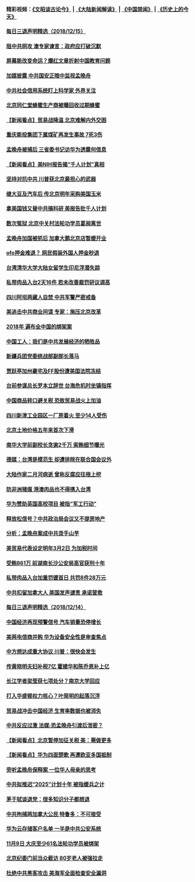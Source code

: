 #### 精彩视频：[《文昭谈古论今》](https://github.com/gfw-breaker/wenzhao/blob/master/README.md?t=12160631) | [《大陆新闻解读》](https://github.com/gfw-breaker/ntdtv-comedy/blob/master/README.md?t=12160631) | [《中国禁闻》](https://github.com/gfw-breaker/ntdtv-news/blob/master/README.md?t=12160631) | [《历史上的今天》](https://github.com/gfw-breaker/today-in-history/blob/master/README.md?t=12160631) 


#### [每日三退声明精选（2018/12/15）](../pages/nsc413/n10913695.md?t=12160631) 

#### [阻中共网攻 澳专家谏言：政府应打破沉默](../pages/nsc413/n10912265.md?t=12160631) 

#### [屏幕能改变命运？爆红文章折射中国教育问题](../pages/nsc413/n10913431.md?t=12160631) 

#### [加媒披露 中共国安正暗中监视孟晚舟](../pages/nsc413/n10913529.md?t=12160631) 

#### [中共社会信用系统盯上科学家 外界关注](../pages/nsc413/n10913434.md?t=12160631) 

#### [北京同仁堂蜂蜜生产商被曝回收过期蜂蜜](../pages/nsc413/n10913436.md?t=12160631) 

#### [【新闻看点】贸易战降温 北京难解内外交困](../pages/nsc413/n10913260.md?t=12160631) 

#### [重庆能投集团下属煤矿再发生事故 7死3伤](../pages/nsc413/n10913374.md?t=12160631) 

#### [孟晚舟被捕后 三省委书记访华为透露何信息](../pages/nsc413/n10913195.md?t=12160631) 

#### [【新闻看点】美NIH报告揭“千人计划”真相](../pages/nsc413/n10913124.md?t=12160631) 

#### [坚持对抗中共 川普获北京最担心的武器](../pages/nsc413/n10913202.md?t=12160631) 

#### [继大豆及汽车后 传北京明年采购美国玉米](../pages/nsc413/n10913299.md?t=12160631) 

#### [拿美国钱又替中共搞科研 美报告批千人计划](../pages/nsc413/n10913071.md?t=12160631) 

#### [数次冤狱 北京中关村法轮功学员葛昶离世](../pages/nsc413/n10912911.md?t=12160631) 

#### [孟晚舟加国被抓后 加拿大鹅北京店暂缓开业](../pages/nsc413/n10913156.md?t=12160631) 

#### [ofo押金难退？ 网民假装外国人押金秒退](../pages/nsc413/n10913077.md?t=12160631) 

#### [台湾清华大学大陆女留学生印尼浮潜失踪](../pages/nsc413/n10913072.md?t=12160631) 

#### [私带肉品入台2天16件 若未改善裁罚研议调高](../pages/nsc413/n10913022.md?t=12160631) 

#### [四川阿坝两藏人自焚 中共军警严密戒备](../pages/nsc413/n10913019.md?t=12160631) 


#### [美追击中共商业间谍 专家：施压北京改革](../pages/nsc413/n10911924.md?t=12160631) 

#### [2018年 遍布全中国的绑架案](../pages/nsc413/n10912746.md?t=12160631) 

#### [中国工人：我们是中共发展经济的牺牲品](../pages/nsc413/n10912028.md?t=12160631) 

#### [新疆兵团党委统战部副部长落马](../pages/nsc413/n10912685.md?t=12160631) 

#### [贾跃亭加州豪宅及FF股份遭美国法院冻结](../pages/nsc413/n10912568.md?t=12160631) 

#### [台前参谋总长罗本立辞世 台海危机时坐镇指挥](../pages/nsc413/n10912587.md?t=12160631) 

#### [中国商品转口避关税 恐致贸易战火上加油](../pages/nsc413/n10912597.md?t=12160631) 

#### [四川新津工业园区一厂房着火 至少14人受伤](../pages/nsc413/n10912592.md?t=12160631) 

#### [北京土地价格五年来首次下滑](../pages/nsc413/n10912375.md?t=12160631) 

#### [南华大学前副校长贪逾2千万 索贿细节曝光](../pages/nsc413/n10911847.md?t=12160631) 

#### [德媒：台湾是模范生 却遭排除在联合国会议外](../pages/nsc413/n10912456.md?t=12160631) 

#### [大陆作家二月河病逝 曾称反腐应往根上挖](../pages/nsc413/n10912374.md?t=12160631) 

#### [防非洲猪瘟 港澳肉品也不得携入台湾](../pages/nsc413/n10912297.md?t=12160631) 

#### [华为赞助英国高校项目 被指“军工行动”](../pages/nsc413/n10911791.md?t=12160631) 

#### [释放松信号？中共政治局会议又不提房地产](../pages/nsc413/n10912089.md?t=12160631) 

#### [分析：孟晚舟案成中共烫手山芋](../pages/nsc413/n10910390.md?t=12160631) 

#### [美贸易代表设定明年3月2日 为加税时间](../pages/nsc413/n10912255.md?t=12160631) 

#### [受贿861万 前湖南长沙公安局高官获刑十年](../pages/nsc413/n10912287.md?t=12160631) 

#### [私带肉品入台加重罚锾首日 共罚8件28万元](../pages/nsc413/n10912195.md?t=12160631) 

#### [中共扣留加拿大人 美国发声谴责 承诺营救](../pages/nsc413/n10912168.md?t=12160631) 

#### [每日三退声明精选（2018/12/14）](../pages/nsc413/n10912245.md?t=12160631) 

#### [中国经济再现预警信号 汽车销量恐停增长](../pages/nsc413/n10911897.md?t=12160631) 

#### [美两电信商并购 华为设备安全性是审查焦点](../pages/nsc413/n10911931.md?t=12160631) 

#### [中方想达成重大协议 川普：很快会发生](../pages/nsc413/n10911955.md?t=12160631) 

#### [传黄晓明夫妇补税7亿 霍建华和陈乔恩补上亿](../pages/nsc413/n10909696.md?t=12160631) 

#### [长江学者梁莹获七项处分？南京大学回应](../pages/nsc413/n10911636.md?t=12160631) 

#### [打入华盛顿权力核心？叶简明的起落沉浮](../pages/nsc413/n10911237.md?t=12160631) 

#### [贸易战冲击中国经济  生育率数据也被消失](../pages/nsc413/n10911736.md?t=12160631) 

#### [中共反应过激 法媒:恐孟晚舟引渡后泄密？](../pages/nsc413/n10911749.md?t=12160631) 

#### [【新闻看点】北京暂停加征关税 美：需做更多](../pages/nsc413/n10911633.md?t=12160631) 

#### [【新闻看点】华为四面楚歌 再遭欧亚多国抵制](../pages/nsc413/n10911314.md?t=12160631) 

#### [旁听孟晚舟保释案 一位华人母亲的思考](../pages/nsc413/n10911766.md?t=12160631) 

#### [中共拟推迟“2025”计划十年 被指缓兵之计](../pages/nsc413/n10911758.md?t=12160631) 

#### [茅于轼谈退党：很多知识分子都想退](../pages/nsc413/n10911645.md?t=12160631) 

#### [中共拘捕两加拿大公民 特鲁多：不可接受](../pages/nsc413/n10911648.md?t=12160631) 

#### [华为云存储客户名单 一半是中共公安系统](../pages/nsc413/n10911475.md?t=12160631) 

#### [11月9日 大庆至少61名法轮功学员被绑架](../pages/nsc413/n10911038.md?t=12160631) 

#### [北京纪委门前当众截访 80岁老人被强拉走](../pages/nsc413/n10910869.md?t=12160631) 

#### [杜绝中共黑客攻击 美海军全面检查安全漏洞](../pages/nsc413/n10911447.md?t=12160631) 

